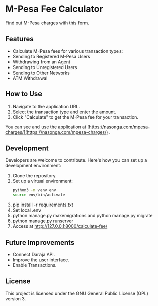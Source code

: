 # M-Pesa Fee Calculator

Find out M-Pesa charges with this form.

## Features

- Calculate M-Pesa fees for various transaction types:
- Sending to Registered M-Pesa Users
- Withdrawing from an Agent
- Sending to Unregistered Users
- Sending to Other Networks
- ATM Withdrawal

## How to Use

1. Navigate to the application URL.
2. Select the transaction type and enter the amount.
3. Click "Calculate" to get the M-Pesa fee for your transaction.

You can see and use the application at [https://nasonga.com/mpesa-charges/](https://nasonga.com/mpesa-charges/)
.

## Development

Developers are welcome to contribute. Here's how you can set up a development environment:

1. Clone the repository.
2. Set up a virtual environment:
   ```bash
   python3 -m venv env
   source env/bin/activate
3. pip install -r requirements.txt
4. Set local .env
5. python manage.py makemigrations and python manage.py migrate
6. python manage.py runserver
7. Access at http://127.0.0.1:8000/calculate-fee/

## Future Improvements

- Connect Daraja API.
- Improve the user interface.
- Enable Transactions.

## License

This project is licensed under the GNU General Public License (GPL) version 3.